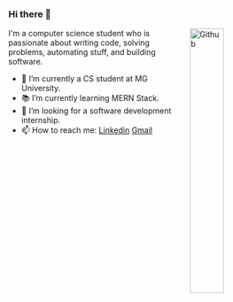 ### Hi there 👋

<img width="35%" align="right" alt="Github" src="https://media.giphy.com/media/ukMiDlCmdv2og/giphy.gif" />

I'm a computer science student who is passionate about writing code, solving problems, automating stuff, and building software.

- 🔭 I’m currently a CS student at MG University.
- 📚 I’m currently learning MERN Stack.
- 👯 I’m looking for a software development internship. 
- 📫 How to reach me: [Linkedin](https://www.linkedin.com/in/anand-ca-a58471191/) [Gmail](mailto:anandca.an7@gmail.com)

